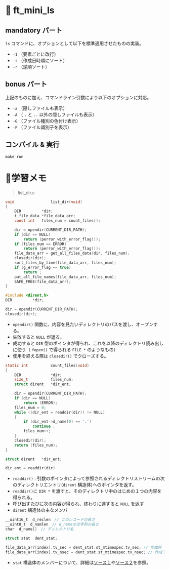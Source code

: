 # 📜 ft_mini_ls

## mandatory パート

`ls` コマンドに、オプションとして以下を標準適用させたものの実装。

- `-1` （要素ごとに改行）
- `-t` （作成日時順にソート）
- `-r` （逆順ソート）

## bonus パート

上記のものに加え、コマンドライン引数により以下のオプションに対応。

- `-a`  （隠しファイルも表示）
- `-A` （ `.` と `..` 以外の隠しファイルも表示）
- `-G` （ファイル種別の色付け表示）
- `-F` （ファイル識別子を表示）

## コンパイル & 実行

`make run`

# 📝学習メモ

> list_dir.c

```c
void				list_dir(void)
{
	DIR			*dir;
	t_file_data	*file_data_arr;
	const int	files_num = count_files();

	dir = opendir(CURRENT_DIR_PATH);
	if (dir == NULL)
		return (perror_with_error_flag());
	if (files_num == ERROR)
		return (perror_with_error_flag());
	file_data_arr = get_all_files_data(dir, files_num);
	closedir(dir);
	sort_files_by_time(file_data_arr, files_num);
	if (g_error_flag == true)
		return ;
	put_all_file_names(file_data_arr, files_num);
	SAFE_FREE(file_data_arr);
}
```

```c
#include <dirent.h>
DIR			*dir;

dir = opendir(CURRENT_DIR_PATH);
closedir(dir);
```

- `opendir()` 関数に、内容を見たいディレクトリのパスを渡し、オープンする。
- 失敗すると `NULL` が返る。
- 成功すると `DIR` 型のポインタが得られ、これを以降のディレクトリ読み出しに使う（ `fopen()` で得られる `FILE *` のようなもの）
- 使用を終える際は `closedir()` でクローズする。

```c
static int			count_files(void)
{
	DIR				*dir;
	size_t			files_num;
	struct dirent	*dir_ent;

	dir = opendir(CURRENT_DIR_PATH);
	if (dir == NULL)
		return (ERROR);
	files_num = 0;
	while ((dir_ent = readdir(dir)) != NULL)
	{
		if (dir_ent->d_name[0] == '.')
			continue ;
		files_num++;
	}
	closedir(dir);
	return (files_num);
}
```

```c
struct dirent	*dir_ent;

dir_ent = readdir(dir)
```

- `readdir()` : 引数のポインタによって参照されるディレクトリストリームの次のディレクトリエントリ(`dirent` 構造体)へのポインタを返す。
- `readdir()`に `DIR *` を渡すと、そのディレクトリ中のはじめの１つの内容を得られる。
- 呼び出すたびに次の内容が得られ、終わりに達すると `NULL` を返す
- `dirent` 構造体の主なメンバ

```c
__uint16_t  d_reclen　// このレコードの長さ
__uint8_t  d_namlen　// d_nameの文字列の長さ
char  d_name[]　// ディレクトリ名
```

```c
struct stat  dent_stat;

file_data_arr[index].tv_sec = dent_stat.st_mtimespec.tv_sec; // 作成秒
file_data_arr[index].tv_nsec = dent_stat.st_mtimespec.tv_nsec; // 作成ミリ秒
```

- `stat` 構造体のメンバーについて、詳細は[ソース１](https://www.c-lang.net/stat/index.html)や[ソース２](https://nxmnpg.lemoda.net/ja/2/stat)を参照。